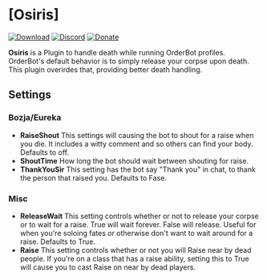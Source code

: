 # [Osiris]

[![Download][1]][2]
[![Discord][3]][4]
[![Donate][5]][6]

**Osiris** is a Plugin to handle death while running OrderBot profiles. OrderBot's default behavior is to simply release your corpse upon death. This plugin overirdes that, providing better death handling. 

## Settings ##

### Bozja/Eureka ###
- **RaiseShout** This settings will causing the bot to shout for a raise when you die. It includes a witty comment and <pos> so others can find your body. Defaults to off.
- **ShoutTime** How long the bot should wait between shouting for raise.
- **ThankYouSir** This setting has the bot say "Thank you" in chat, to thank the person that raised you. Defaults to Fase.
  
### Misc ###
- **ReleaseWait**  This setting controls whether or not to release your corpse or to wait for a raise. True will wait forever. False will release. Useful for when you're soloing fates or otherwise don't want to wait around for a raise. Defaults to True.
- **Raise** This setting controls whether or not you will Raise near by dead people. If you're on a class that has a raise ability, setting this to True will cause you to cast Raise on near by dead players. 


<!-- ## Looking to Donate? ❤️

[![Donate via Ko-Fi](https://i.imgur.com/bXUIjNA.png)][6] -->

[0]: https://github.com/domesticwarlord86/PandaPlugins "PandaPlugins on GitHub"
[1]: https://img.shields.io/badge/-Download-brightgreen
[2]: https://github.com/domesticwarlord86/PandaPlugins/archive/refs/heads/main.zip "Download"
[3]: https://img.shields.io/badge/Discord-7389D8?logo=discord&logoColor=ffffff&labelColor=6A7EC2
[4]: https://discord.gg/CucSWEhJSZ "Discord"
[5]: https://shields.io/badge/-Buy%20me%20a%20coffee-FF5E5B?logo=kofi&logoColor=ffffff&labelColor=FF5E5B
[6]: https://ko-fi.com/domesticwarlord86 "Donate via Ko-Fi"
[7]: https://www.rebornbuddy.com/ "RebornBuddy"
[8]: https://github.com/Entrax643/ExBuddy "ExBuddy"
[9]: https://www.siune.io/ "Lisbeth"
[10]: https://github.com/nt153133/__LlamaLibrary "LlamaLibrary"
[11]: https://discord.gg/rDsFbKr "Magitek Discord"
[12]: https://github.com/Zimgineering/repoBuddy "RepoBuddy"

